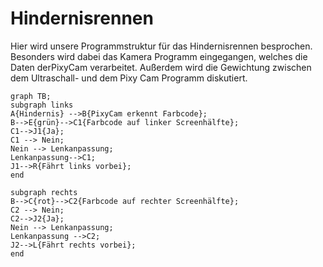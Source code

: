 # Hindernisrennen
Hier wird unsere Programmstruktur für das Hindernisrennen besprochen. Besonders wird dabei das Kamera Programm eingegangen, welches die Daten derPixyCam verarbeitet. Außerdem wird die Gewichtung zwischen dem Ultraschall- und dem Pixy Cam Programm diskutiert.

```mermaid
graph TB;
subgraph links
A{Hindernis} -->B{PixyCam erkennt Farbcode};
B-->E{grün}-->C1{Farbcode auf linker Screenhälfte};
C1-->J1{Ja};
C1 --> Nein;
Nein --> Lenkanpassung;
Lenkanpassung-->C1;
J1-->R{Fährt links vorbei};
end

subgraph rechts
B-->C{rot}-->C2{Farbcode auf rechter Screenhälfte};
C2 --> Nein; 
C2-->J2{Ja};
Nein --> Lenkanpassung;
Lenkanpassung -->C2;
J2-->L{Fährt rechts vorbei};
end
```

